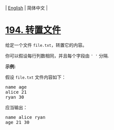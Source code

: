 | [English](README_EN.md) | 简体中文 |

# [194. 转置文件](https://leetcode-cn.com/problems/transpose-file)
<p>给定一个文件&nbsp;<code>file.txt</code>，转置它的内容。</p>

<p>你可以假设每行列数相同，并且每个字段由&nbsp;<code>&#39; &#39;</code> 分隔.</p>

<p><strong>示例:</strong></p>

<p>假设&nbsp;<code>file.txt</code>&nbsp;文件内容如下：</p>

<pre>name age
alice 21
ryan 30
</pre>

<p>应当输出：</p>

<pre>name alice ryan
age 21 30
</pre>
